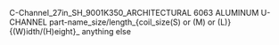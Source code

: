 C-Channel_27in_SH_9001K350_ARCHITECTURAL 6063 ALUMINUM U-CHANNEL
part-name_size/length_{coil_size(S) or (M) or (L)}{(W)idth/(H)eight}_ anything else